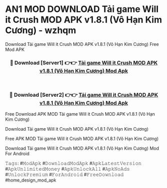 # AN1 MOD DOWNLOAD Tải game Will it Crush MOD APK v1.8.1 (Vô Hạn Kim Cương) - wzhqm
Download Tải game Will it Crush MOD APK v1.8.1 (Vô Hạn Kim Cương) Free Mod APK

<div align="center">
<h3>🔴 Download [Server1] 👉👉 <a href="https://apk-comot.site?title=Tải_game_Will_it_Crush_MOD_APK_v1.8.1_(Vô_Hạn_Kim_Cương)">Tải game Will it Crush MOD APK v1.8.1 (Vô Hạn Kim Cương) Mod Apk</a></h3><br>

<h3>🔴 Download [Server2] 👉👉 <a href="https://apk-comot.site?title=Tải_game_Will_it_Crush_MOD_APK_v1.8.1_(Vô_Hạn_Kim_Cương)">Tải game Will it Crush MOD APK v1.8.1 (Vô Hạn Kim Cương) Mod Apk</a></h3>
</div>


Free Download APK MOD Tải game Will it Crush MOD APK v1.8.1 (Vô Hạn Kim Cương)

Download Tải game Will it Crush MOD APK v1.8.1 (Vô Hạn Kim Cương) 

Free APK MOD Tải game Will it Crush MOD APK v1.8.1 (Vô Hạn Kim Cương) 

Download Tải game Will it Crush MOD APK v1.8.1 (Vô Hạn Kim Cương) Mod For Android

𝚃𝚊𝚐𝚜: #𝙼𝚘𝚍𝙰𝚙𝚔 #𝙳𝚘𝚠𝚗𝚕𝚘𝚊𝚍𝙼𝚘𝚍𝙰𝚙𝚔 #𝙰𝚙𝚔𝙻𝚊𝚝𝚎𝚜𝚝𝚅𝚎𝚛𝚜𝚒𝚘𝚗 #𝙰𝚙𝚔𝚄𝚗𝚕𝚒𝚖𝚒𝚝𝚎𝚍𝙼𝚘𝚗𝚎𝚢 #𝙰𝚙𝚔𝚄𝚗𝚕𝚘𝚌𝚔𝙰𝚕𝚕 #𝙰𝚙𝚔𝙽𝚘𝙰𝚍𝚜 #𝚄𝚗𝚕𝚘𝚌𝚔𝙿𝚛𝚎𝚖𝚒𝚞𝚖 #𝙵𝚘𝚛𝙰𝚗𝚍𝚛𝚘𝚒𝚍 #𝙵𝚛𝚎𝚎𝙳𝚘𝚠𝚗𝚕𝚘𝚊𝚍 #home_design_mod_apk